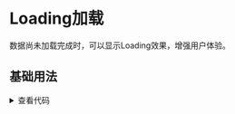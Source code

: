 <!-- 加载 demo 组件 start -->
<script setup>
import demo from './demo.vue'
</script>
<!-- 加载 demo 组件 end -->

<!-- 正文开始 -->

# Loading加载

数据尚未加载完成时，可以显示Loading效果，增强用户体验。

## 基础用法
<demo />
<details>
<summary>查看代码</summary>

<<< @/Other/Loading/demo.vue

</details>
